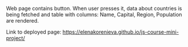 Web page contains button.
When user presses it, data about countries is being fetched and table with columns: Name, Capital, Region, Population are rendered.

Link to deployed page:
https://elenakorenieva.github.io/js-course-mini-project/
